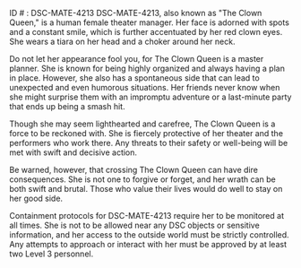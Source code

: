 ID # : DSC-MATE-4213
DSC-MATE-4213, also known as "The Clown Queen," is a human female theater manager. Her face is adorned with spots and a constant smile, which is further accentuated by her red clown eyes. She wears a tiara on her head and a choker around her neck.

Do not let her appearance fool you, for The Clown Queen is a master planner. She is known for being highly organized and always having a plan in place. However, she also has a spontaneous side that can lead to unexpected and even humorous situations. Her friends never know when she might surprise them with an impromptu adventure or a last-minute party that ends up being a smash hit.

Though she may seem lighthearted and carefree, The Clown Queen is a force to be reckoned with. She is fiercely protective of her theater and the performers who work there. Any threats to their safety or well-being will be met with swift and decisive action.

Be warned, however, that crossing The Clown Queen can have dire consequences. She is not one to forgive or forget, and her wrath can be both swift and brutal. Those who value their lives would do well to stay on her good side.

Containment protocols for DSC-MATE-4213 require her to be monitored at all times. She is not to be allowed near any DSC objects or sensitive information, and her access to the outside world must be strictly controlled. Any attempts to approach or interact with her must be approved by at least two Level 3 personnel.